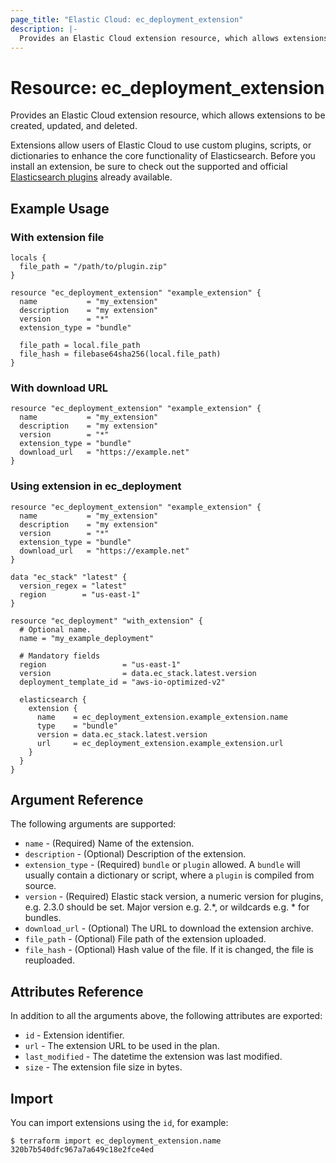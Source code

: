 ```yaml
---
page_title: "Elastic Cloud: ec_deployment_extension"
description: |-
  Provides an Elastic Cloud extension resource, which allows extensions to be created, updated, and deleted.
---
```


# Resource: ec_deployment_extension
Provides an Elastic Cloud extension resource, which allows extensions to be created, updated, and deleted.

Extensions allow users of Elastic Cloud to use custom plugins, scripts, or dictionaries to enhance the core functionality of Elasticsearch. Before you install an extension, be sure to check out the supported and official [Elasticsearch plugins](https://www.elastic.co/guide/en/elasticsearch/plugins/current/index.html) already available.

## Example Usage
### With extension file

```hcl
locals {
  file_path = "/path/to/plugin.zip"
}

resource "ec_deployment_extension" "example_extension" {
  name           = "my_extension"
  description    = "my extension"
  version        = "*"
  extension_type = "bundle"

  file_path = local.file_path
  file_hash = filebase64sha256(local.file_path)
}
```

### With download URL
```hcl
resource "ec_deployment_extension" "example_extension" {
  name           = "my_extension"
  description    = "my extension"
  version        = "*"
  extension_type = "bundle"
  download_url   = "https://example.net"
}
```

### Using extension in ec_deployment
```hcl
resource "ec_deployment_extension" "example_extension" {
  name           = "my_extension"
  description    = "my extension"
  version        = "*"
  extension_type = "bundle"
  download_url   = "https://example.net"
}

data "ec_stack" "latest" {
  version_regex = "latest"
  region        = "us-east-1"
}

resource "ec_deployment" "with_extension" {
  # Optional name.
  name = "my_example_deployment"

  # Mandatory fields
  region                 = "us-east-1"
  version                = data.ec_stack.latest.version
  deployment_template_id = "aws-io-optimized-v2"

  elasticsearch {
    extension {
      name    = ec_deployment_extension.example_extension.name
      type    = "bundle"
      version = data.ec_stack.latest.version
      url     = ec_deployment_extension.example_extension.url
    }
  }
}
```

## Argument Reference
The following arguments are supported:

* `name` - (Required) Name of the extension. 
* `description` - (Optional) Description of the extension.
* `extension_type` - (Required) `bundle` or `plugin` allowed. A `bundle` will usually contain a dictionary or script, where a `plugin` is compiled from source.
* `version` - (Required) Elastic stack version, a numeric version for plugins, e.g. 2.3.0 should be set. Major version e.g. 2.*, or wildcards e.g. * for bundles.
* `download_url` - (Optional) The URL to download the extension archive.
* `file_path` - (Optional) File path of the extension uploaded.
* `file_hash` - (Optional) Hash value of the file. If it is changed, the file is reuploaded. 


## Attributes Reference
In addition to all the arguments above, the following attributes are exported:

* `id` - Extension identifier.
* `url` - The extension URL to be used in the plan.
* `last_modified` - The datetime the extension was last modified.
* `size` - The extension file size in bytes.

## Import

You can import extensions using the `id`, for example:

```
$ terraform import ec_deployment_extension.name 320b7b540dfc967a7a649c18e2fce4ed
```
